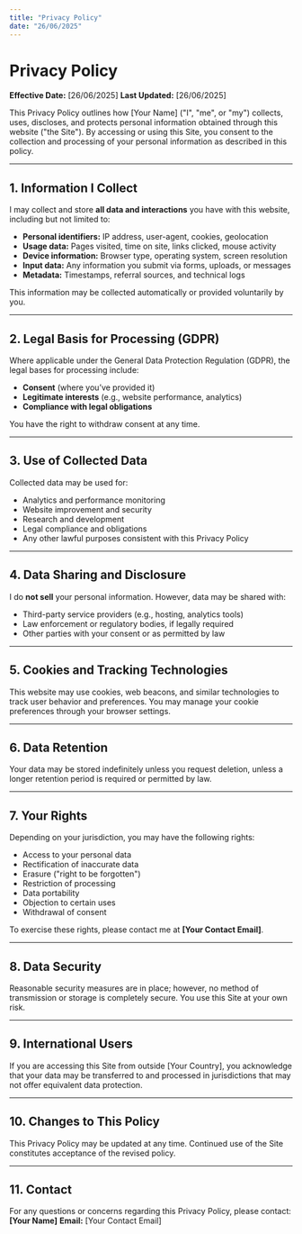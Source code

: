 ```yaml
---
title: "Privacy Policy"
date: "26/06/2025"
---
```


# Privacy Policy

**Effective Date:** \[26/06/2025]
**Last Updated:** \[26/06/2025]

This Privacy Policy outlines how \[Your Name] ("I", "me", or "my") collects, uses, discloses, and protects personal information obtained through this website ("the Site"). By accessing or using this Site, you consent to the collection and processing of your personal information as described in this policy.

---

## 1. Information I Collect

I may collect and store **all data and interactions** you have with this website, including but not limited to:

* **Personal identifiers:** IP address, user-agent, cookies, geolocation
* **Usage data:** Pages visited, time on site, links clicked, mouse activity
* **Device information:** Browser type, operating system, screen resolution
* **Input data:** Any information you submit via forms, uploads, or messages
* **Metadata:** Timestamps, referral sources, and technical logs

This information may be collected automatically or provided voluntarily by you.

---

## 2. Legal Basis for Processing (GDPR)

Where applicable under the General Data Protection Regulation (GDPR), the legal bases for processing include:

* **Consent** (where you’ve provided it)
* **Legitimate interests** (e.g., website performance, analytics)
* **Compliance with legal obligations**

You have the right to withdraw consent at any time.

---

## 3. Use of Collected Data

Collected data may be used for:

* Analytics and performance monitoring
* Website improvement and security
* Research and development
* Legal compliance and obligations
* Any other lawful purposes consistent with this Privacy Policy

---

## 4. Data Sharing and Disclosure

I do **not sell** your personal information. However, data may be shared with:

* Third-party service providers (e.g., hosting, analytics tools)
* Law enforcement or regulatory bodies, if legally required
* Other parties with your consent or as permitted by law

---

## 5. Cookies and Tracking Technologies

This website may use cookies, web beacons, and similar technologies to track user behavior and preferences. You may manage your cookie preferences through your browser settings.

---

## 6. Data Retention

Your data may be stored indefinitely unless you request deletion, unless a longer retention period is required or permitted by law.

---

## 7. Your Rights

Depending on your jurisdiction, you may have the following rights:

* Access to your personal data
* Rectification of inaccurate data
* Erasure ("right to be forgotten")
* Restriction of processing
* Data portability
* Objection to certain uses
* Withdrawal of consent

To exercise these rights, please contact me at **\[Your Contact Email]**.

---

## 8. Data Security

Reasonable security measures are in place; however, no method of transmission or storage is completely secure. You use this Site at your own risk.

---

## 9. International Users

If you are accessing this Site from outside \[Your Country], you acknowledge that your data may be transferred to and processed in jurisdictions that may not offer equivalent data protection.

---

## 10. Changes to This Policy

This Privacy Policy may be updated at any time. Continued use of the Site constitutes acceptance of the revised policy.

---

## 11. Contact

For any questions or concerns regarding this Privacy Policy, please contact:
**\[Your Name]**
**Email:** \[Your Contact Email]

